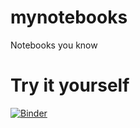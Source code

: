 # mynotebooks
Notebooks you know

# Try it yourself
[![Binder](http://mybinder.org/badge.svg)](http://mybinder.org/repo/dharmeshkakadia/mynotebooks)
